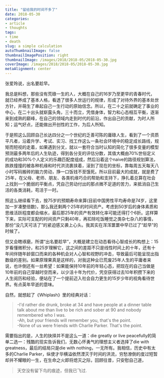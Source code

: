 ```yaml
---
title: "留给我的时间不多了"
date: 2018-05-30
categories:
- article
- thoughts
tags:
- time
- death
slug: a simple calculation
autoThumbnailImage: false
thumbnailImagePosition: right
thumbnailImage: /images/2018/2018-05/2018-05-30.jpg
coverImage: /images/2018/2018-05/2018-05-30.jpg
metaAlignment: center
---
```


张爱玲说，出名要趁早。
<!--more-->

我总是料想，那些没有荒碌一生的人，大概在自己的16岁乃至更早的青春时代，就已经养成了基本人格，看透了很多人世运行的规律，形成了对待外界的基本处世方针，并萌生了串起自己一生行动的原始信念。所以，在二十之前就确定了事业的中心，在二十出头就崭露头角，三十而立，凭借身体，智力和心态相互平衡，逐渐来到成熟的巅峰，在自己的领域内走到时代的前沿，作出自己的贡献，为时人所知；运气好点，还能做出开创性的工作，为后人所知。

于是照这么回顾自己长达四分之一个世纪的乏善可陈的庸碌人生，看到了一个资质平凡者，沿着升学、考试、实习、找工作这么一条社会环境中的稳定成长路线，规矩而短视的走着，如果遇到分叉，就以一套符合当时认知的简化了很多变量的模型预测最多两年后的人生轨迹，得到各分支的评估分数，其值大概由70%世俗定义的成功和30%个人定义的乐趣匹配度组成，然后沿着这个naive的路径规划算法，跌跌撞撞的被各种机缘和时代洪流裹挟着，滚到了现在的坐标，靠每周五天每天八小时写码搬砖的脑力劳动，挣一口饭钱不至饿死。所以目前最大的成就，就是费了25年，在父母、老师、朋友、各类机缘巧合的帮助和支持下，挣扎着总算在社会上找到一个脆弱的平衡点，凭自己劳动付出的那点微不足道的苦力，来抵消自己生活的各类消耗，苟活于一时。

照这么继续看下去，按75岁的预期寿命来算(目前中国男性平均寿命是74岁，这里加一岁凑整倍数)，那么我还剩两个25年的时间资产。考虑到50岁后的身体素质和思维活跃程度都会缩水，最后那25年的资产有效转化率可能还得打个6折。这样算下来，实际可支配的时间资产只剩40年，再扣除吃饭睡觉之类杂七杂八的事情，那份“没几天可活了”的紧迫感又袭上心头。我其实在浑浑噩噩中早已过了“趁早”的时候了。

但又会瞎琢磨，所谓“出名要趁早”，大概是建立在动态看待心智成长的构想上：15岁看懂微积分，和25岁理解它，这之间的差距不只是线性时间上的十年，还有十年间伴随年龄窗口而来的各种机会对人心智和视野的冲击，导致最后可能呈现出指数级的差别。如果原理果真是这样的，对我这种业已荒废25年人生的平庸者来说，也许倒还有一丝希望：如果能保持10年前的年轻心态，把现在的自己当做是10年前的自己穿越时空而来，以少活十年为代价，凭空获得过去10年积攒下来的人生阅历和经验，便站在了一个提前迈入社会自力更生的15岁少年的视角看待世界。有点英年早逝的意味。

自然，就想起了《Whiplash》里的经典对话：

>-I'd rather die drunk, broke at 34 and have people at a dinner table talk about me than live to be rich and sober at 90 and nobody remembered who I was.  
-Ah, but your friends will remember you, that's the point.    
-None of us were friends with Charlie Parker. That's the point. 

需要指出的是，人生的抉择并不是这么一道：die greatly or live peacefully的简单二选一：残酷的现实告诉我们，无数心怀勇气的理想主义者选择了die with greatness，最后的结局只是die with nothing，一无所有。我相信，历史中有太多的Charlie Parker，纵使才华横溢依然湮灭于时间的洪流，穷愁潦倒的度过短暂却并不耀眼的一生，在生命之火即将熄灭之际，回顾往昔，只安慰自己道，

>天空没有留下鸟的痕迹，但我已飞过.
